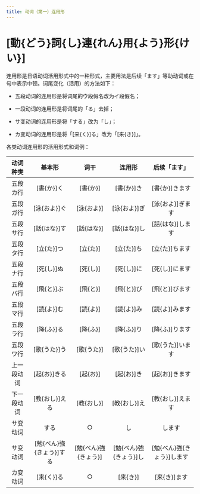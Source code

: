 ```yaml
---
title: 动词（第一）连用形
---
```


# [動{どう}詞{し}連{れん}用{よう}形{けい}]

连用形是日语动词活用形式中的一种形式，主要用法是后续「ます」等助动词或在句中表示中顿。词尾变化（活用）的方法如下：

- 五段动词的连用形是将词尾的ウ段假名改为イ段假名；

- 一段动词的连用形是将词尾的「る」去掉；

- サ变动词的连用形是将「する」改为「し」；

- カ变动词的连用形是将「[来{く}]る」改为「[来{き}]」。

各类动词连用形的活用形式和词例：

| 动词种类  |       基本形       |      词干       |      连用形       |      后续「ます」      |
|:-----:|:---------------:|:-------------:|:--------------:|:----------------:|
| 五段カ行  |     [書{か}]く     |    [書{か}]     |    [書{か}]き     |    [書{か}]きます     |
| 五段ガ行  |    [泳{およ}]ぐ     |    [泳{およ}]    |    [泳{およ}]ぎ    |    [泳{およ}]ぎます    |
| 五段サ行  |    [話{はな}]す     |    [話{はな}]    |    [話{はな}]し    |    [話{はな}]します    |
| 五段タ行  |     [立{た}]つ     |    [立{た}]     |    [立{た}]ち     |    [立{た}]ちます     |
| 五段ナ行  |     [死{し}]ぬ     |    [死{し}]     |    [死{し}]に     |    [死{し}]にます     |
| 五段バ行  |     [飛{と}]ぶ     |    [飛{と}]     |    [飛{と}]び     |    [飛{と}]びます     |
| 五段マ行  |     [読{よ}]む     |    [読{よ}]     |    [読{よ}]み     |    [読{よ}]みます     |
| 五段ラ行  |     [降{ふ}]る     |    [降{ふ}]     |    [降{ふ}]り     |    [降{ふ}]ります     |
| 五段ワ行  |    [歌{うた}]う     |    [歌{うた}]    |    [歌{うた}]い    |    [歌{うた}]います    |
| 上一段动词 |    [起{お}]きる     |    [起{お}]     |    [起{お}]き     |    [起{お}]きます     |
| 下一段动词 |    [教{おし}]える    |    [教{おし}]    |    [教{おし}]え    |    [教{おし}]えます    |
| サ变动词  |       する        |       ○       |       し        |       します        |
| サ变动词  | [勉{べん}強{きょう}]する | [勉{べん}強{きょう}] | [勉{べん}強{きょう}]し | [勉{べん}強{きょう}]します |
| カ变动词  |     [来{く}]る     |       ○       |     [来{き}]     |     [来{き}]ます     |
